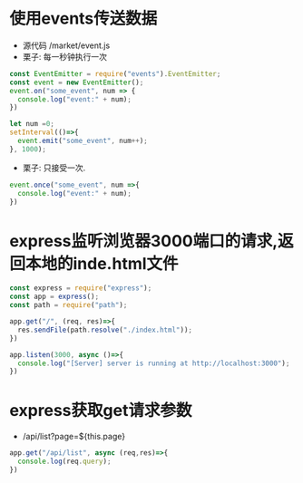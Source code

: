 # 使用events传送数据
- 源代码 /market/event.js
- 栗子: 每一秒钟执行一次
````javascript
const EventEmitter = require("events").EventEmitter;
const event = new EventEmitter();
event.on("some_event", num => {
  console.log("event:" + num);
})

let num =0;
setInterval(()=>{
  event.emit("some_event", num++);
}, 1000);
````
- 栗子: 只接受一次.
````javascript
event.once("some_event", num =>{
  console.log("event:" + num);
})
````

# express监听浏览器3000端口的请求,返回本地的inde.html文件
````javascript
const express = require("express");
const app = express();
const path = require("path");

app.get("/", (req, res)=>{
  res.sendFile(path.resolve("./index.html"));
})

app.listen(3000, async ()=>{
  console.log("[Server] server is running at http://localhost:3000");
})
````

# express获取get请求参数
- /api/list?page=${this.page}
````javascript
app.get("/api/list", async (req,res)=>{
  console.log(req.query);
})
````